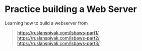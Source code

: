 # Practice building a Web Server

Learning how to build a webserver from
> https://ruslanspivak.com/lsbaws-part1/
> https://ruslanspivak.com/lsbaws-part2/
> https://ruslanspivak.com/lsbaws-part3/